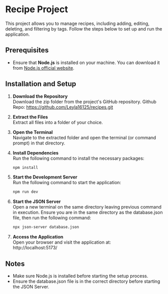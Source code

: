 # Recipe Project

This project allows you to manage recipes, including adding, editing, deleting, and filtering by tags. Follow the steps below to set up and run the application.

## Prerequisites

- Ensure that **Node.js** is installed on your machine. You can download it from [Node.js official website](https://nodejs.org/).

## Installation and Setup

1. **Download the Repository**  
   Download the zip folder from the project's GitHub repository.
   Github Repo: https://github.com/Leyla16125/recipes.git

3. **Extract the Files**  
   Extract all files into a folder of your choice.

4. **Open the Terminal**  
   Navigate to the extracted folder and open the terminal (or command prompt) in that directory.

5. **Install Dependencies**  
   Run the following command to install the necessary packages:  
   ```bash
   npm install

6. **Start the Development Server**  
   Run the following command to start the application:  
   ```bash
   npm run dev
   
7. **Start the JSON Server**  
   Open a new terminal on the same directory leaving previous command in execution. Ensure you are in the same directory as the database.json file, then run the following command:  
   ```bash
   npx json-server database.json
   
8. **Access the Application**  
   Open your browser and visit the application at:  
   http://localhost:5173/

## Notes
  - Make sure Node.js is installed before starting the setup process.
  - Ensure the database.json file is in the correct directory before starting the JSON Server.
